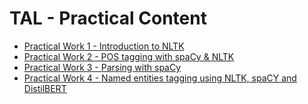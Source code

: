 # TAL - Practical Content

- [Practical Work 1 - Introduction to NLTK](pw1/)
- [Practical Work 2 - POS tagging with spaCy & NLTK](pw2/)
- [Practical Work 3 - Parsing with spaCy](pw3/)
- [Practical Work 4 - Named entities tagging using NLTK, spaCY and DistilBERT](pw4/)

